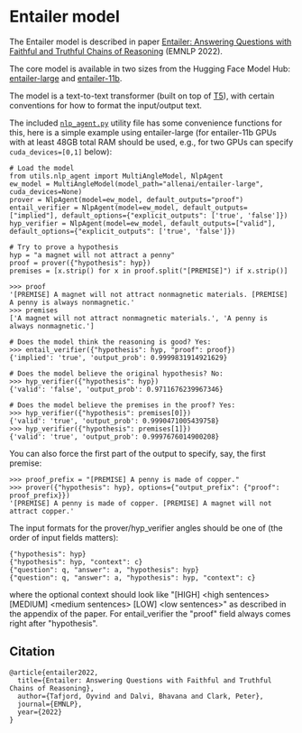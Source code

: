 # Entailer model

The Entailer model is described in paper [Entailer: Answering Questions with Faithful and Truthful Chains of
Reasoning](https://www.semanticscholar.org/paper/Entailer%3A-Answering-Questions-with-Faithful-and-of-Tafjord-Dalvi/d400a649f0f0a3de22b89a268f48aff2dcb06a09) 
(EMNLP 2022). 

The core model is available in two sizes from the Hugging Face Model Hub: [entailer-large](https://huggingface.co/allenai/entailer-large) 
and [entailer-11b](https://huggingface.co/allenai/entailer-11b).

The model is a text-to-text transformer (built on top of [T5](https://github.com/google-research/text-to-text-transfer-transformer)), 
with certain conventions for how to format the input/output text.

The included [`nlp_agent.py`](utils/nlp_agent.py) utility file has some convenience functions for this, 
here is a simple example using entailer-large (for entailer-11b GPUs with at least 48GB total RAM 
should be used, e.g., for two GPUs can specify `cuda_devices=[0,1]` below):

```
# Load the model
from utils.nlp_agent import MultiAngleModel, NlpAgent
ew_model = MultiAngleModel(model_path="allenai/entailer-large", cuda_devices=None)
prover = NlpAgent(model=ew_model, default_outputs="proof")
entail_verifier = NlpAgent(model=ew_model, default_outputs=["implied"], default_options={"explicit_outputs": ['true', 'false']})
hyp_verifier = NlpAgent(model=ew_model, default_outputs=["valid"], default_options={"explicit_outputs": ['true', 'false']})

# Try to prove a hypothesis
hyp = "a magnet will not attract a penny"
proof = prover({"hypothesis": hyp})
premises = [x.strip() for x in proof.split("[PREMISE]") if x.strip()]

>>> proof
'[PREMISE] A magnet will not attract nonmagnetic materials. [PREMISE] A penny is always nonmagnetic.'
>>> premises
['A magnet will not attract nonmagnetic materials.', 'A penny is always nonmagnetic.']

# Does the model think the reasoning is good? Yes:
>>> entail_verifier({"hypothesis": hyp, "proof": proof})
{'implied': 'true', 'output_prob': 0.9999831914921629}

# Does the model believe the original hypothesis? No:
>>> hyp_verifier({"hypothesis": hyp})
{'valid': 'false', 'output_prob': 0.9711676239967346}

# Does the model believe the premises in the proof? Yes:
>>> hyp_verifier({"hypothesis": premises[0]})
{'valid': 'true', 'output_prob': 0.9990471005439758}
>>> hyp_verifier({"hypothesis": premises[1]})
{'valid': 'true', 'output_prob': 0.9997676014900208}
```

You can also force the first part of the output to specify, say, the first premise:

```
>>> proof_prefix = "[PREMISE] A penny is made of copper."
>>> prover({"hypothesis": hyp}, options={"output_prefix": {"proof": proof_prefix}})
'[PREMISE] A penny is made of copper. [PREMISE] A magnet will not attract copper.'
```

The input formats for the prover/hyp_verifier angles should be one of (the order of input fields matters):

```
{"hypothesis": hyp}
{"hypothesis": hyp, "context": c}
{"question": q, "answer": a, "hypothesis": hyp}
{"question": q, "answer": a, "hypothesis": hyp, "context": c}
```

where the optional context should look like 
"[HIGH] \<high sentences\> [MEDIUM] \<medium sentences\> [LOW] \<low sentences\>" as described in the appendix of the paper. 
For entail_verifier the "proof" field always comes right after "hypothesis".

## Citation

```
@article{entailer2022,
  title={Entailer: Answering Questions with Faithful and Truthful Chains of Reasoning},
  author={Tafjord, Oyvind and Dalvi, Bhavana and Clark, Peter},
  journal={EMNLP},
  year={2022}
}
```
